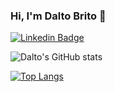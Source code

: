 ### Hi, I'm Dalto Brito 👋
[![Linkedin Badge](https://img.shields.io/badge/-Dalto-blue?style=flat&logo=Linkedin&logoColor=white&link=https://www.linkedin.com/in/dalto-brito/)](https://www.linkedin.com/in/dalto-brito/)

![Dalto's GitHub stats](https://github-readme-stats.vercel.app/api?username=Daltox&show_icons=true&theme=dark)

[![Top Langs](https://github-readme-stats.vercel.app/api/top-langs/?username=Daltox&layout=compact)](https://github.com/Daltox/github-readme-stats)

<!--
**Daltox/Daltox** is a ✨ _special_ ✨ repository because its `README.md` (this file) appears on your GitHub profile.

Here are some ideas to get you started:

- 🔭 I’m currently working on ...
- 🌱 I’m currently learning ...
- 👯 I’m looking to collaborate on ...
- 🤔 I’m looking for help with ...
- 💬 Ask me about ...
- 📫 How to reach me: ...
- 😄 Pronouns: ...
- ⚡ Fun fact: ...
-->
